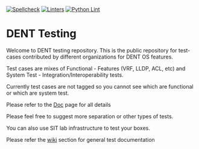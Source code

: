 [![Spellcheck](../../actions/workflows/md-spellcheck.yml/badge.svg)](../../actions/workflows/md-spellcheck.yml) 
[![Linters](../../actions/workflows/linters.yml/badge.svg)](../../actions/workflows/linters.yml)
[![Python Lint](../../actions/workflows/python-lint.yml/badge.svg)](../../actions/workflows/python-lint.yml)

# DENT Testing

Welcome to DENT testing repository. This is the public repository for test-cases contributed by different organizations for DENT OS features.

Test cases are mixes of Functional - Features (VRF, LLDP, ACL, etc) and System Test - Integration/Interoperability tests.

Currently test cases are not tagged so you cannot see which are functional or which are system test.

Please refer to the [Doc](https://github.com/dentproject/testing/tree/master/docs) page for all details

Please feel free to suggest more separation or other types of tests.

You can also use SIT lab infrastructure to test your boxes.

Please refer the [wiki](https://github.com/dentproject/testing/wiki) section for general test documentation
